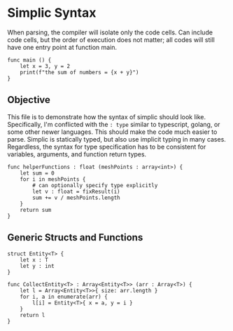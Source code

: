 # Simplic Syntax
When parsing, the compiler will isolate only the code cells. Can include code cells, but the order of execution does not matter; all codes will still have one entry point at function main.
```
func main () {
    let x = 3, y = 2
    print(f"the sum of numbers = {x + y}")
}
```
## Objective
This file is to demonstrate how the syntax of simplic should look like. Specifically, I'm conflicted with the `: type` similar to typescript, golang, or some other newer languages. This should make the code much easier to parse. Simplic is statically typed, but also use implicit typing in many cases. Regardless, the syntax for type specification has to be consistent for variables, arguments, and function return types. 
```
func helperFunctions : float (meshPoints : array<int>) {
    let sum = 0
    for i in meshPoints {
        # can optionally specify type explicitly
        let v : float = fixResult(i)
        sum += v / meshPoints.length
    }
    return sum
}
```

## Generic Structs and Functions
```
struct Entity<T> {
    let x : T
    let y : int
}

func CollectEntity<T> : Array<Entity<T>> (arr : Array<T>) {
    let l = Array<Entity<T>>{ size: arr.length }
    for i, a in enumerate(arr) {
        l[i] = Entity<T>{ x = a, y = i }
    }
    return l
}

```